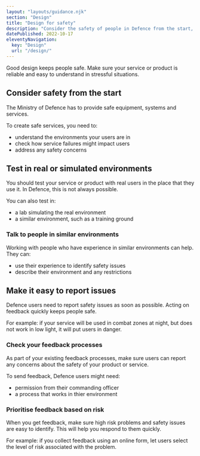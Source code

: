 ```yaml
---
layout: "layouts/guidance.njk"
section: "Design"
title: "Design for safety"
description: "Consider the safety of people in Defence from the start, test in real or simulated environments and make it easy to report issues."
datePublished: 2022-10-17
eleventyNavigation:
  key: "Design"
  url: "/design/"
---
```


Good design keeps people safe. Make sure your service or product is reliable and easy to understand in stressful situations.

## Consider safety from the start

The Ministry of Defence has to provide safe equipment, systems and services.

To create safe services, you need to: 

- understand the environments your users are in
- check how service failures might impact users
- address any safety concerns

## Test in real or simulated environments

You should test your service or product with real users in the place that they use it. In Defence, this is not always possible.

You can also test in:

- a lab simulating the real environment
- a similar environment, such as a training ground

### Talk to people in similar environments

Working with people who have experience in similar environments can help. They can:

- use their experience to identify safety issues
- describe their environment and any restrictions

## Make it easy to report issues

Defence users need to report safety issues as soon as possible. Acting on feedback quickly keeps people safe.

For example: if your service will be used in combat zones at night, but does not work in low light, it will put users in danger.

### Check your feedback processes

As part of your existing feedback processes, make sure users can report any concerns about the safety of your product or service.

To send feedback, Defence users might need:

- permission from their commanding officer
- a process that works in thier environment

### Prioritise feedback based on risk

When you get feedback, make sure high risk problems and safety issues are easy to identify. This will help you respond to them quickly.

For example: if you collect feedback using an online form, let users select the level of risk associated with the problem.
